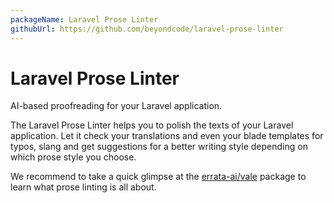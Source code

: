 ```yaml
---
packageName: Laravel Prose Linter
githubUrl: https://github.com/beyondcode/laravel-prose-linter
---
```

# Laravel Prose Linter

AI-based proofreading for your Laravel application.

The Laravel Prose Linter helps you to polish the texts of your Laravel application. Let it check your translations and even your blade templates for typos, slang and get suggestions for a better writing style depending on which prose style you choose.

We recommend to take a quick glimpse at the [errata-ai/vale](https://docs.errata.ai/vale/about) package to learn what prose linting is all about.